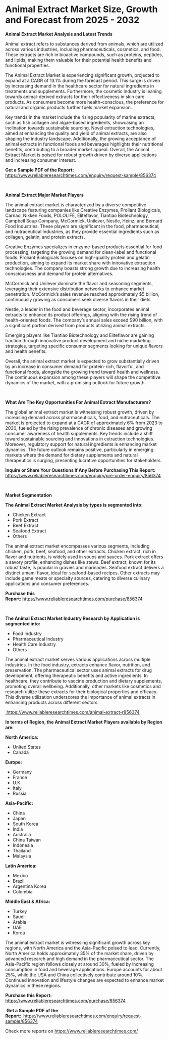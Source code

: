 <p><h1>Animal Extract Market Size, Growth and Forecast from 2025 - 2032</h1></p><p><strong>Animal Extract Market Analysis and Latest Trends</strong></p>
<p><p>Animal extract refers to substances derived from animals, which are utilized across various industries, including pharmaceuticals, cosmetics, and food. These extracts are rich in bioactive compounds, such as proteins, peptides, and lipids, making them valuable for their potential health benefits and functional properties.</p><p>The Animal Extract Market is experiencing significant growth, projected to expand at a CAGR of 13.1% during the forecast period. This surge is driven by increasing demand in the healthcare sector for natural ingredients in treatments and supplements. Furthermore, the cosmetic industry is leaning towards animal-derived extracts for their effectiveness in skin care products. As consumers become more health-conscious, the preference for natural and organic products further fuels market expansion.</p><p>Key trends in the market include the rising popularity of marine extracts, such as fish collagen and algae-based ingredients, showcasing an inclination towards sustainable sourcing. Novel extraction technologies, aimed at enhancing the quality and yield of animal extracts, are also shaping the industry landscape. Additionally, the growing acceptance of animal extracts in functional foods and beverages highlights their nutritional benefits, contributing to a broader market appeal. Overall, the Animal Extract Market is poised for robust growth driven by diverse applications and increasing consumer interest.</p></p>
<p><strong>Get a Sample PDF of the Report:&nbsp;</strong> <a href="https://www.reliableresearchtimes.com/enquiry/request-sample/856374?utm_campaign=3576&utm_medium=2&utm_source=Github&utm_content=ia&utm_term=31032025&utm_id=animal-extract">https://www.reliableresearchtimes.com/enquiry/request-sample/856374</a></p>
<p>&nbsp;</p>
<p><strong>Animal Extract Major Market Players</strong></p>
<p><p>The animal extract market is characterized by a diverse competitive landscape featuring companies like Creative Enzymes, Proliant Biologicals, Carnad, Nikken Foods, POLOLIFE, Eliteflavor, Tiantiao Biotechnology, Campbell Soup Company, McCormick, Unilever, Nestle, Heinz, and Bernard Food Industries. These players are significant in the food, pharmaceutical, and nutraceutical industries, as they provide essential ingredients such as collagen, gelatin, and protein extracts.</p><p>Creative Enzymes specializes in enzyme-based products essential for food processing, targeting the growing demand for clean-label and functional foods. Proliant Biologicals focuses on high-quality protein and gelatin production, aiming to expand its market share with innovative extraction technologies. The company boasts strong growth due to increasing health consciousness and demand for protein alternatives.</p><p>McCormick and Unilever dominate the flavor and seasoning segments, leveraging their extensive distribution networks to enhance market penetration. McCormick’s sales revenue reached approximately $5 billion, continuously growing as consumers seek diverse flavors in their diets.</p><p>Nestle, a leader in the food and beverage sector, incorporates animal extracts to enhance its product offerings, aligning with the rising trend of health-oriented foods. The company’s annual sales exceed $90 billion, with a significant portion derived from products utilizing animal extracts.</p><p>Emerging players like Tiantiao Biotechnology and Eliteflavor are gaining traction through innovative product development and niche marketing strategies, targeting specific consumer segments looking for unique flavors and health benefits.</p><p>Overall, the animal extract market is expected to grow substantially driven by an increase in consumer demand for protein-rich, flavorful, and functional foods, alongside the growing trend toward health and wellness. The continuous expansion among these players will shape the competitive dynamics of the market, with a promising outlook for future growth.</p></p>
<p>&nbsp;</p>
<p><strong>What Are The Key Opportunities For Animal Extract Manufacturers?</strong></p>
<p><p>The global animal extract market is witnessing robust growth, driven by increasing demand across pharmaceuticals, food, and nutraceuticals. The market is projected to expand at a CAGR of approximately 6% from 2023 to 2030, fueled by the rising prevalence of chronic diseases and growing consumer awareness of health supplements. Key trends include a shift toward sustainable sourcing and innovations in extraction technologies. Moreover, regulatory support for natural ingredients is enhancing market dynamics. The future outlook remains positive, particularly in emerging markets where the demand for dietary supplements and natural therapeutics is surging, presenting lucrative opportunities for stakeholders.</p></p>
<p><strong>Inquire or Share Your Questions If Any Before Purchasing This Report:</strong> <a href="https://www.reliableresearchtimes.com/enquiry/pre-order-enquiry/856374?utm_campaign=3576&utm_medium=2&utm_source=Github&utm_content=ia&utm_term=31032025&utm_id=animal-extract">https://www.reliableresearchtimes.com/enquiry/pre-order-enquiry/856374</a></p>
<p>&nbsp;</p>
<p><strong>Market Segmentation</strong></p>
<p><strong>The Animal Extract Market Analysis by types is segmented into:</strong></p>
<p><ul><li>Chicken Extract</li><li>Pork Extract</li><li>Beef Extract</li><li>Seafood Extract</li><li>Others</li></ul></p>
<p><p>The animal extract market encompasses various segments, including chicken, pork, beef, seafood, and other extracts. Chicken extract, rich in flavor and nutrients, is widely used in soups and sauces. Pork extract offers a savory profile, enhancing dishes like stews. Beef extract, known for its robust taste, is popular in gravies and marinades. Seafood extract delivers a distinct umami flavor, ideal for seafood-based recipes. Other extracts may include game meats or specialty sources, catering to diverse culinary applications and consumer preferences.</p></p>
<p><strong>Purchase this Report:&nbsp;</strong><a href="https://www.reliableresearchtimes.com/purchase/856374?utm_campaign=3576&utm_medium=2&utm_source=Github&utm_content=ia&utm_term=31032025&utm_id=animal-extract">https://www.reliableresearchtimes.com/purchase/856374</a></p>
<p>&nbsp;</p>
<p><strong>The Animal Extract Market Industry Research by Application is segmented into:</strong></p>
<p><ul><li>Food Industry</li><li>Pharmaceutical Industry</li><li>Health Care Industry</li><li>Others</li></ul></p>
<p><p>The animal extract market serves various applications across multiple industries. In the food industry, extracts enhance flavor, nutrition, and preservation. The pharmaceutical sector uses animal extracts for drug development, offering therapeutic benefits and active ingredients. In healthcare, they contribute to vaccine production and dietary supplements, promoting overall wellbeing. Additionally, other markets like cosmetics and research utilize these extracts for their biological properties and efficacy. This diverse utilization underscores the importance of animal extracts in enhancing products across different sectors.</p></p>
<p><a href="https://www.reliableresearchtimes.com/animal-extract-r856374?utm_campaign=3576&utm_medium=2&utm_source=Github&utm_content=ia&utm_term=31032025&utm_id=animal-extract">&nbsp;https://www.reliableresearchtimes.com/animal-extract-r856374</a></p>
<p><strong>In terms of Region, the Animal Extract Market Players available by Region are:</strong></p>
<p>
    <p> <strong> North America: </strong>
        <ul>
            <li>United States</li>
            <li>Canada</li>
        </ul>
        </p> 
    <p> <strong> Europe: </strong>
        <ul>
            <li>Germany</li>
            <li>France</li>
            <li>U.K.</li>
            <li>Italy</li>
            <li>Russia</li>
        </ul>
        </p> 
    <p> <strong> Asia-Pacific: </strong>
        <ul>
            <li>China</li>
            <li>Japan</li>
            <li>South Korea</li>
            <li>India</li>
            <li>Australia</li>
            <li>China Taiwan</li>
            <li>Indonesia</li>
            <li>Thailand</li>
            <li>Malaysia</li>
        </ul>
        </p> 
    <p> <strong> Latin America: </strong>
        <ul>
            <li>Mexico</li>
            <li>Brazil</li>
            <li>Argentina Korea</li>
            <li>Colombia</li>
        </ul>
        </p> 
    <p> <strong> Middle East & Africa: </strong>
        <ul>
            <li>Turkey</li>
            <li>Saudi</li>
            <li>Arabia</li>
            <li>UAE</li>
            <li>Korea</li>
        </ul>
    </p>
    </p>
<p><p>The animal extract market is witnessing significant growth across key regions, with North America and the Asia-Pacific poised to lead. Currently, North America holds approximately 35% of the market share, driven by advanced research and high demand in the pharmaceutical sector. The Asia-Pacific region follows closely at around 30%, fueled by increasing consumption in food and beverage applications. Europe accounts for about 25%, while the USA and China collectively contribute around 10%. Continued innovation and lifestyle changes are expected to enhance market dynamics in these regions.</p></p>
<p><strong>Purchase this Report: </strong><a href="https://www.reliableresearchtimes.com/purchase/856374?utm_campaign=3576&utm_medium=2&utm_source=Github&utm_content=ia&utm_term=31032025&utm_id=animal-extract">https://www.reliableresearchtimes.com/purchase/856374</a></p>
<p>&nbsp;<strong>Get a Sample PDF of the Report:&nbsp;&nbsp;</strong><a href="https://www.reliableresearchtimes.com/enquiry/request-sample/856374?utm_campaign=3576&utm_medium=2&utm_source=Github&utm_content=ia&utm_term=31032025&utm_id=animal-extract">https://www.reliableresearchtimes.com/enquiry/request-sample/856374</a></p>
<p><strong></strong></p>
<p>Check more reports on <a href="https://www.reliableresearchtimes.com/?utm_campaign=3576&utm_medium=2&utm_source=Github&utm_content=ia&utm_term=31032025&utm_id=animal-extract">https://www.reliableresearchtimes.com/</a></p>
